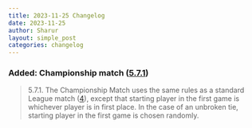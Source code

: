 ```yaml
---
title: 2023-11-25 Changelog
date: 2023-11-25
author: Sharur
layout: simple_post
categories: changelog
---
```

### Added: Championship match ([5.7.1](/rules#5.7.1))

> 5.7.1. The Championship Match uses the same rules as a standard League match ([4](#4)), except that starting player in the first game is whichever player is in first place. In the case of an unbroken tie, starting player in the first game is chosen randomly.
